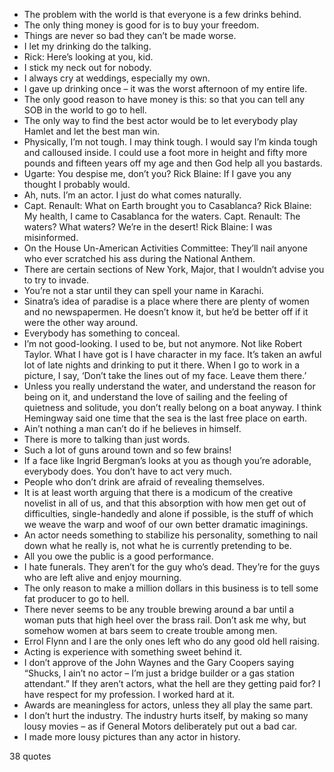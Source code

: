  - The problem with the world is that everyone is a few drinks behind.
 - The only thing money is good for is to buy your freedom.
 - Things are never so bad they can’t be made worse.
 - I let my drinking do the talking.
 - Rick: Here’s looking at you, kid.
 - I stick my neck out for nobody.
 - I always cry at weddings, especially my own.
 - I gave up drinking once – it was the worst afternoon of my entire life.
 - The only good reason to have money is this: so that you can tell any SOB in the world to go to hell.
 - The only way to find the best actor would be to let everybody play Hamlet and let the best man win.
 - Physically, I’m not tough. I may think tough. I would say I’m kinda tough and calloused inside. I could use a foot more in height and fifty more pounds and fifteen years off my age and then God help all you bastards.
 - Ugarte: You despise me, don’t you? Rick Blaine: If I gave you any thought I probably would.
 - Ah, nuts. I’m an actor. I just do what comes naturally.
 - Capt. Renault: What on Earth brought you to Casablanca? Rick Blaine: My health, I came to Casablanca for the waters. Capt. Renault: The waters? What waters? We’re in the desert! Rick Blaine: I was misinformed.
 - On the House Un-American Activities Committee: They’ll nail anyone who ever scratched his ass during the National Anthem.
 - There are certain sections of New York, Major, that I wouldn’t advise you to try to invade.
 - You’re not a star until they can spell your name in Karachi.
 - Sinatra’s idea of paradise is a place where there are plenty of women and no newspapermen. He doesn’t know it, but he’d be better off if it were the other way around.
 - Everybody has something to conceal.
 - I’m not good-looking. I used to be, but not anymore. Not like Robert Taylor. What I have got is I have character in my face. It’s taken an awful lot of late nights and drinking to put it there. When I go to work in a picture, I say, ‘Don’t take the lines out of my face. Leave them there.’
 - Unless you really understand the water, and understand the reason for being on it, and understand the love of sailing and the feeling of quietness and solitude, you don’t really belong on a boat anyway. I think Hemingway said one time that the sea is the last free place on earth.
 - Ain’t nothing a man can’t do if he believes in himself.
 - There is more to talking than just words.
 - Such a lot of guns around town and so few brains!
 - If a face like Ingrid Bergman’s looks at you as though you’re adorable, everybody does. You don’t have to act very much.
 - People who don’t drink are afraid of revealing themselves.
 - It is at least worth arguing that there is a modicum of the creative novelist in all of us, and that this absorption with how men get out of difficulties, single-handedly and alone if possible, is the stuff of which we weave the warp and woof of our own better dramatic imaginings.
 - An actor needs something to stabilize his personality, something to nail down what he really is, not what he is currently pretending to be.
 - All you owe the public is a good performance.
 - I hate funerals. They aren’t for the guy who’s dead. They’re for the guys who are left alive and enjoy mourning.
 - The only reason to make a million dollars in this business is to tell some fat producer to go to hell.
 - There never seems to be any trouble brewing around a bar until a woman puts that high heel over the brass rail. Don’t ask me why, but somehow women at bars seem to create trouble among men.
 - Errol Flynn and I are the only ones left who do any good old hell raising.
 - Acting is experience with something sweet behind it.
 - I don’t approve of the John Waynes and the Gary Coopers saying “Shucks, I ain’t no actor – I’m just a bridge builder or a gas station attendant.” If they aren’t actors, what the hell are they getting paid for? I have respect for my profession. I worked hard at it.
 - Awards are meaningless for actors, unless they all play the same part.
 - I don’t hurt the industry. The industry hurts itself, by making so many lousy movies – as if General Motors deliberately put out a bad car.
 - I made more lousy pictures than any actor in history.

38 quotes